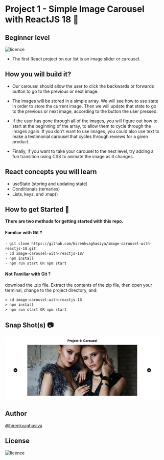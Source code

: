 # Project 1 - Simple Image Carousel with ReactJS 18 🚀
## Beginner level

![licence](https://img.shields.io/badge/licence-MIT-blue)

- The first React project on our list is an image slider or carousel.

## How you will build it?
- Our carousel should allow the user to click the backwards or forwards button to go to the previous or next image.

- The images will be stored in a simple array. We will see how to use state in order to store the current image. Then we will update that state to go to the previous or next image, according to the button the user pressed.

- If the user has gone through all of the images, you will figure out how to start at the beginning of the array, to allow them to cycle through the images again. If you don't want to use images, you could also use text to make a testimonial carousel that cycles through reviews for a given product.

- Finally, if you want to take your carousel to the next level, try adding a fun transition using CSS to animate the image as it changes.

## React concepts you will learn
- useState (storing and updating state)
- Conditionals (ternaries)
- Lists, keys, and .map()

## How to get Started 🚀
**There are two methods for getting started with this repo.**

#### Familiar with Git ?
```
- git clone https://github.com/hirenkvaghasiya/image-carousel-with-reactjs-18.git
- cd image-carousel-with-reactjs-18/
- npm install
- npm run start OR npm start
```

#### Not Familiar with Git ?
download the .zip file. Extract the contents of the zip file, then open your terminal, change to the project directory, and:

```
> cd image-carousel-with-reactjs-18
> npm install
> npm run start OR npm start
```

## Snap Shot(s) 📷

![Alt text](public/Screenshot-001.png?raw=true "06/04/2023 - 10:23 PM GMT")

## Author

[@hirenkvaghasiya](https://github.com/hirenkvaghasiya)

## License

![licence](https://img.shields.io/badge/licence-MIT-blue)